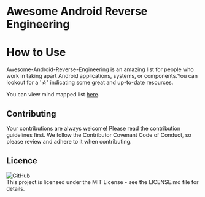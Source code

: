 # Awesome Android Reverse Engineering

# How to Use
Awesome-Android-Reverse-Engineering is an amazing list for people who work in taking apart Android applications, systems, or components.You can lookout for a '☆' indicating some great and up-to-date resources.

You can view mind mapped list [here](https://vi0sapio.github.io/Awesome-Android-Reverse-Engineering/).

## Contributing
Your contributions are always welcome! Please read the contribution guidelines first. We follow the Contributor Covenant Code of Conduct, so please review and adhere to it when contributing.

## Licence
![GitHub](https://img.shields.io/github/license/vi0sapio/Awesome-Android-Reverse-Engineering)  
This project is licensed under the MIT License - see the LICENSE.md file for details.
